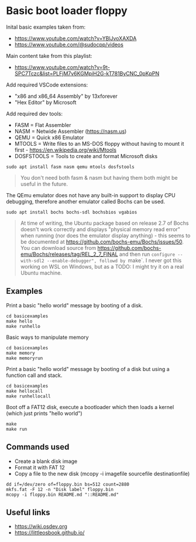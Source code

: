 # Basic boot loader floppy

Inital basic examples taken from:
* https://www.youtube.com/watch?v=YBlJvoXAXDA
* https://www.youtube.com/@sudocpp/videos

Main content take from this playlist:
* https://www.youtube.com/watch?v=9t-SPC7Tczc&list=PLFjM7v6KGMpiH2G-kT781ByCNC_0pKpPN
 
Add required VSCode extensions:

* "x86 and x86_64 Assembly" by 13xforever
* "Hex Editor" by Microsoft

Add required dev tools:

* FASM = Flat Assembler
* NASM = Netwide Assembler (https://nasm.us)
* QEMU = Quick x86 Emulator
* MTOOLS = Write files to an MS-DOS floppy without having to mount it first - https://en.wikipedia.org/wiki/Mtools
* DOSFSTOOLS = Tools to create and format Microsoft disks
```
sudo apt install fasm nasm qemu mtools dosfstools
```
> You don't need both fasm & nasm but having them both might be useful in the future.

The QEmu emulator does not have any built-in support to display CPU debugging, therefore another emulator called Bochs can be used.
```
sudo apt install bochs bochs-sdl bochsbios vgabios
```
> At time of writing, the Ubuntu package based on release 2.7 of Bochs doesn't work correctly and displays "physical memory read error" when running (nor does the emulator display anything) - this seems to be documented at https://github.com/bochs-emu/Bochs/issues/50. You can download source from https://github.com/bochs-emu/Bochs/releases/tag/REL_2_7_FINAL and then run `configure --with-sdl2 --enable-debugger", followd by `make`. I never got this working on WSL on Windows, but as a TODO: I might try it on a real Ubuntu machine.

## Examples

Print a basic "hello world" message by booting of a disk.
```
cd basicexamples
make hello
make runhello
```

Basic ways to manipulate memory 
```
cd basicexamples
make memory
make memoryrun
```

Print a basic "hello world" message by booting of a disk but using a function call and stack.
```
cd basicexamples
make hellocall
make runhellocall
```

Boot off a FAT12 disk, execute a bootloader which then loads a kernel (which just prints "hello world")
```
make
make run
```

## Commands used
* Create a blank disk image
* Format it with FAT 12
* Copy a file to the new disk (mcopy -i imagefile sourcefile destinationfile)
```
dd if=/dev/zero of=floppy.bin bs=512 count=2880
mkfs.fat -F 12 -n "Disk label" floppy.bin
mcopy -i floppy.bin README.md "::README.md"
```

## Useful links
* https://wiki.osdev.org
* https://littleosbook.github.io/
